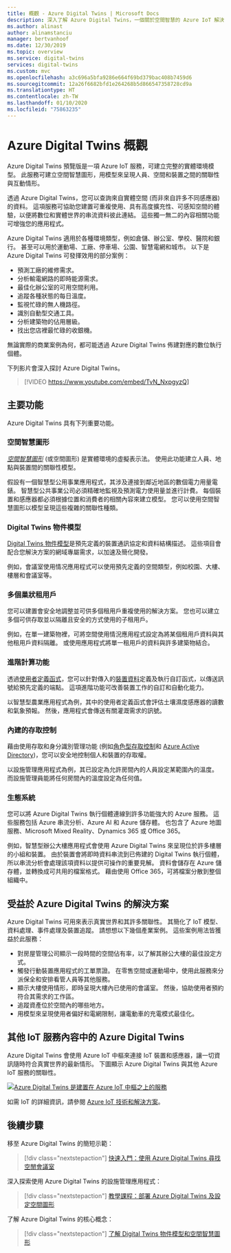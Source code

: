 ```yaml
---
title: 概觀 - Azure Digital Twins | Microsoft Docs
description: 深入了解 Azure Digital Twins，一個關於空間智慧的 Azure IoT 解決方案。
ms.author: alinast
author: alinamstanciu
manager: bertvanhoof
ms.date: 12/30/2019
ms.topic: overview
ms.service: digital-twins
services: digital-twins
ms.custom: mvc
ms.openlocfilehash: a3c696a5bfa9286e664f69bd379bac408b7459d6
ms.sourcegitcommit: 12a26f6682bfd1e264268b5d866547358728cd9a
ms.translationtype: HT
ms.contentlocale: zh-TW
ms.lasthandoff: 01/10/2020
ms.locfileid: "75863235"
---
```

# <a name="overview-of-azure-digital-twins"></a>Azure Digital Twins 概觀

Azure Digital Twins 預覽版是一項 Azure IoT 服務，可建立完整的實體環境模型。 此服務可建立空間智慧圖形，用模型來呈現人員、空間和裝置之間的關聯性與互動情形。

透過 Azure Digital Twins，您可以查詢來自實體空間 (而非來自許多不同感應器) 的資料。 這項服務可協助您建置可重複使用、具有高度擴充性、可感知空間的體驗，以便將數位和實體世界的串流資料彼此連結。 這些獨一無二的內容相關功能可增強您的應用程式。 

Azure Digital Twins 適用於各種環境類型，例如倉儲、辦公室、學校、醫院和銀行。 甚至可以用於運動場、工廠、停車場、公園、智慧電網和城市。 以下是 Azure Digital Twins 可發揮效用的部分案例：

- 預測工廠的維修需求。
- 分析輸電網路的即時能源需求。
- 最佳化辦公室的可用空間利用。
- 追蹤各種狀態的每日溫度。
- 監視忙碌的無人機路徑。
- 識別自動型交通工具。
- 分析建築物的佔用層級。
- 找出您店裡最忙碌的收銀機。

無論實際的商業案例為何，都可能透過 Azure Digital Twins 佈建對應的數位執行個體。

下列影片會深入探討 Azure Digital Twins。

> [!VIDEO https://www.youtube.com/embed/TvN_NxpgyzQ]

## <a name="key-capabilities"></a>主要功能

Azure Digital Twins 具有下列重要功能。

### <a name="spatial-intelligence-graph"></a>空間智慧圖形

[*空間智慧圖形*](./concepts-objectmodel-spatialgraph.md#spatial-intelligence-graph) (或空間圖形)  是實體環境的虛擬表示法。 使用此功能建立人員、地點與裝置間的關聯性模型。

假設有一個智慧型公用事業應用程式，其涉及連接到鄰近地區的數個電力用量電錶。 智慧型公共事業公司必須精確地監視及預測電力使用量並進行計費。 每個裝置和感應器都必須根據位置和消費者的相關內容來建立模型。 您可以使用空間智慧圖形以模型呈現這些複雜的關聯性種類。

### <a name="digital-twin-object-models"></a>Digital Twins 物件模型

[Digital Twins 物件模型](./concepts-objectmodel-spatialgraph.md#digital-twins-object-models)是預先定義的裝置通訊協定和資料結構描述。 這些項目會配合您解決方案的網域專屬需求，以加速及簡化開發。

例如，會議室使用情况應用程式可以使用預先定義的空間類型，例如校園、大樓、樓層和會議室等。

### <a name="multiple-and-nested-tenants"></a>多個巢狀租用戶

您可以建置會安全地調整並可供多個租用戶重複使用的解決方案。 您也可以建立多個可供存取並以隔離且安全的方式使用的子租用戶。

例如，在單一建築物裡，可將空間使用情況應用程式設定為將某個租用戶資料與其他租用戶資料隔離。 或使用應用程式將單一租用戶的資料與許多建築物結合。

### <a name="advanced-compute-capabilities"></a>進階計算功能

透過[使用者定義函式](./concepts-user-defined-functions.md)，您可以針對傳入的[裝置資料](./concepts-device-ingress.md)定義及執行自訂函式，以傳送訊號給預先定義的端點。 這項進階功能可改善裝置工作的自訂和自動化能力。

以智慧型農業應用程式為例，其中的使用者定義函式會評估土壤濕度感應器的讀數和氣象預報。 然後，應用程式會傳送有關灌溉需求的訊號。

### <a name="built-in-access-control"></a>內建的存取控制

藉由使用存取和身分識別管理功能 (例如[角色型存取控制](./security-role-based-access-control.md)和 [Azure Active Directory](./security-authenticating-apis.md))，您可以安全地控制個人和裝置的存取權。

以設施管理應用程式為例，其已設定為允許房間內的人員設定某範圍內的溫度。 而設施管理員能將任何房間內的溫度設定為任何值。

### <a name="ecosystem"></a>生態系統

您可以將 Azure Digital Twins 執行個體連線到許多功能強大的 Azure 服務。 這些服務包括 Azure 串流分析、Azure AI 和 Azure 儲存體。 也包含了 Azure 地圖服務、Microsoft Mixed Reality、Dynamics 365 或 Office 365。

例如，智慧型辦公大樓應用程式會使用 Azure Digital Twins 來呈現位於許多樓層的小組和裝置。 由於裝置會將即時資料串流到已佈建的 Digital Twins 執行個體，所以串流分析會處理該項資料以提供可操作的重要見解。 資料會儲存在 Azure 儲存體，並轉換成可共用的檔案格式。 藉由使用 Office 365，可將檔案分散到整個組織中。

## <a name="solutions-that-benefit-from-azure-digital-twins"></a>受益於 Azure Digital Twins 的解決方案

Azure Digital Twins 可用來表示真實世界和其許多關聯性。 其簡化了 IoT 模型、資料處理、事件處理及裝置追蹤。 請想想以下幾個產業案例。 這些案例用法皆獲益於此服務：

* 對房屋管理公司顯示一段時間的空間佔有率，以了解其辦公大樓的最佳設定方式。
* 觸發行動裝置應用程式的工單票證。 在零售空間或運動場中，使用此服務來分派保全和安排看管人員等其他服務。
* 顯示大樓使用情形，即時呈現大樓內已使用的會議室。 然後，協助使用者預約符合其需求的工作區。
* 追蹤資產位於空間內的哪些地方。
* 用模型來呈現使用者偏好和電網限制，讓電動車的充電模式最佳化。

## <a name="azure-digital-twins-in-the-context-of-other-iot-services"></a>其他 IoT 服務內容中的 Azure Digital Twins

Azure Digital Twins 會使用 Azure IoT 中樞來連接 IoT 裝置和感應器，讓一切資訊隨時符合真實世界的最新情形。 下圖顯示 Azure Digital Twins 與其他 Azure IoT 服務的關聯性。

[![Azure Digital Twins 是建置在 Azure IoT 中樞之上的服務](media/overview/azure-digital-twins-in-iot-ecosystem.png)](media/overview/azure-digital-twins-in-iot-ecosystem.png#lightbox)

如需 IoT 的詳細資訊，請參閱 [Azure IoT 技術和解決方案](../iot-fundamentals/iot-services-and-technologies.md)。

## <a name="next-steps"></a>後續步驟

移至 Azure Digital Twins 的簡短示範：

>[!div class="nextstepaction"]
>[快速入門：使用 Azure Digital Twins 尋找空閒會議室](./quickstart-view-occupancy-dotnet.md)

深入探索使用 Azure Digital Twins 的設施管理應用程式：

>[!div class="nextstepaction"]
>[教學課程：部署 Azure Digital Twins 及設定空間圖形](./tutorial-facilities-setup.md)

了解 Azure Digital Twins 的核心概念：

>[!div class="nextstepaction"]
>[了解 Digital Twins 物件模型和空間智慧圖形](./concepts-objectmodel-spatialgraph.md)